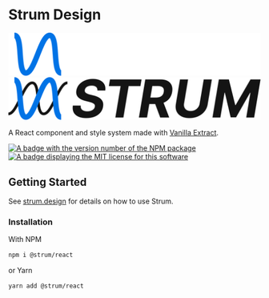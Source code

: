 # Strum Design

![Strum logo](../../assets/StrumLogo-DarkMode.svg#gh-dark-mode-only)
![Strum logo](../../assets/StrumLogo-LightMode.svg#gh-light-mode-only)

A React component and style system made with [Vanilla Extract](https://vanilla-extract.style/).

<p>
  <a aria-label="NPM version" href="https://www.npmjs.com/package/@strum/react">
    <img
      alt="A badge with the version number of the NPM package"
      src="https://img.shields.io/npm/v/@strum/react?style=for-the-badge"
    />
  </a>
  <a aria-label="License" href="/LICENSE">
    <img
      alt="A badge displaying the MIT license for this software"
      src="https://img.shields.io/npm/l/@strum/react?style=for-the-badge"
    />
  </a>
</p>

## Getting Started

See [strum.design](https://strum.design) for details on how to use Strum.

### Installation

With NPM

```bash
npm i @strum/react
```

or Yarn

```bash
yarn add @strum/react
```

